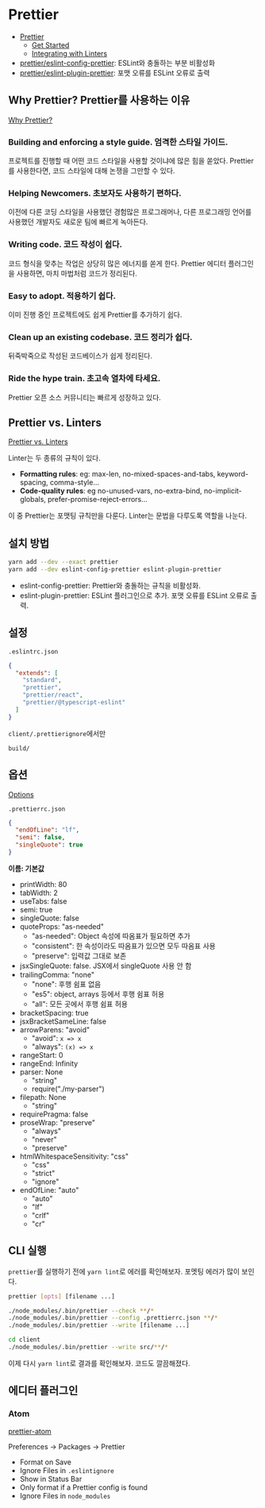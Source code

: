 # Prettier

- [Prettier](https://prettier.io)
  - [Get Started](https://prettier.io/docs/en/install.html)
  - [Integrating with Linters](https://prettier.io/docs/en/integrating-with-linters.html)
- [prettier/eslint-config-prettier](https://github.com/prettier/eslint-config-prettier): ESLint와 충돌하는 부분 비활성화
- [prettier/eslint-plugin-prettier](https://github.com/prettier/eslint-plugin-prettier): 포맷 오류를 ESLint 오류로 출력

## Why Prettier? Prettier를 사용하는 이유

[Why Prettier?](https://prettier.io/docs/en/why-prettier.html)

### Building and enforcing a style guide. 엄격한 스타일 가이드.

프로젝트를 진행할 때 어떤 코드 스타일을 사용할 것이냐에 많은 힘을 쏟았다. Prettier를 사용한다면, 코드 스타일에 대해 논쟁을 그만할 수 있다.

### Helping Newcomers. 초보자도 사용하기 편하다.

이전에 다른 코딩 스타일을 사용했던 경험많은 프로그래머나, 다른 프로그래밍 언어를 사용했던 개발자도 새로운 팀에 빠르게 녹아든다.

### Writing code. 코드 작성이 쉽다.

코드 형식을 맞추는 작업은 상당히 많은 에너지를 쏟게 한다. Prettier 에디터 플러그인을 사용하면, 마치 마법처럼 코드가 정리된다.

### Easy to adopt. 적용하기 쉽다.

이미 진행 중인 프로젝트에도 쉽게 Prettier를 추가하기 쉽다.

### Clean up an existing codebase. 코드 정리가 쉽다.

뒤죽박죽으로 작성된 코드베이스가 쉽게 정리된다.

### Ride the hype train. 초고속 열차에 타세요.

Prettier 오픈 소스 커뮤니티는 빠르게 성장하고 있다.

## Prettier vs. Linters

[Prettier vs. Linters](https://prettier.io/docs/en/comparison.html)

Linter는 두 종류의 규칙이 있다.

- **Formatting rules**: eg: max-len, no-mixed-spaces-and-tabs, keyword-spacing, comma-style...
- **Code-quality rules**: eg no-unused-vars, no-extra-bind, no-implicit-globals, prefer-promise-reject-errors...

이 중 Prettier는 포맷팅 규칙만을 다룬다. Linter는 문법을 다루도록 역할을 나눈다.

## 설치 방법

```bash
yarn add --dev --exact prettier
yarn add --dev eslint-config-prettier eslint-plugin-prettier
```

- eslint-config-prettier: Prettier와 충돌하는 규칙을 비활성화.
- eslint-plugin-prettier: ESLint 플러그인으로 추가. 포맷 오류를 ESLint 오류로 출력.

## 설정

`.eslintrc.json`

```json
{
  "extends": [
    "standard",
    "prettier",
    "prettier/react",
    "prettier/@typescript-eslint"
  ]
}
```

`client/.prettierignore`에서만

```text
build/
```

## 옵션

[Options](https://prettier.io/docs/en/options.html)

`.prettierrc.json`

```json
{
  "endOfLine": "lf",
  "semi": false,
  "singleQuote": true
}
```

**이름: 기본값**

- printWidth: 80
- tabWidth: 2
- useTabs: false
- semi: true
- singleQuote: false
- quoteProps: "as-needed"
  - "as-needed": Object 속성에 따옴표가 필요하면 추가
  - "consistent": 한 속성이라도 따옴표가 있으면 모두 따옴표 사용
  - "preserve": 입력값 그대로 보존
- jsxSingleQuote: false. JSX에서 singleQuote 사용 안 함
- trailingComma: "none"
  - "none": 후행 쉼표 없음
  - "es5": object, arrays 등에서 후행 쉼표 허용
  - "all": 모든 곳에서 후행 쉼표 허용
- bracketSpacing: true
- jsxBracketSameLine: false
- arrowParens: "avoid"
  - "avoid": `x => x`
  - "always": `(x) => x`
- rangeStart: 0
- rangeEnd: Infinity
- parser: None
  - "string"
  - require("./my-parser")
- filepath: None
  - "string"
- requirePragma: false
- proseWrap: "preserve"
  - "always"
  - "never"
  - "preserve"
- htmlWhitespaceSensitivity: "css"
  - "css"
  - "strict"
  - "ignore"
- endOfLine: "auto"
  - "auto"
  - "lf"
  - "crlf"
  - "cr"

## CLI 실행

`prettier`를 실행하기 전에 `yarn lint`로 에러를 확인해보자. 포멧팅 에러가 많이 보인다.

```bash
prettier [opts] [filename ...]
```

```bash
./node_modules/.bin/prettier --check **/*
./node_modules/.bin/prettier --config .prettierrc.json **/*
./node_modules/.bin/prettier --write [filename ...]
```

```bash
cd client
./node_modules/.bin/prettier --write src/**/*
```

이제 다시 `yarn lint`로 결과를 확인해보자. 코드도 깔끔해졌다.

## 에디터 플러그인

### Atom

[prettier-atom](https://atom.io/packages/prettier-atom)

Preferences → Packages → Prettier

- Format on Save
- Ignore Files in `.eslintignore`
- Show in Status Bar
- Only format if a Prettier config is found
- Ignore Files in `node_modules`
